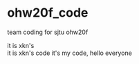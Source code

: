 # ohw20f_code
team coding for sjtu ohw20f

it is xkn's  
it is xkn's code
it's my code, hello everyone
